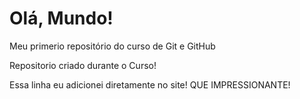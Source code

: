 # Olá, Mundo!
 Meu primerio repositório do curso de Git e GitHub

Repositorio criado durante o Curso!

Essa linha eu adicionei diretamente no site! QUE IMPRESSIONANTE!
